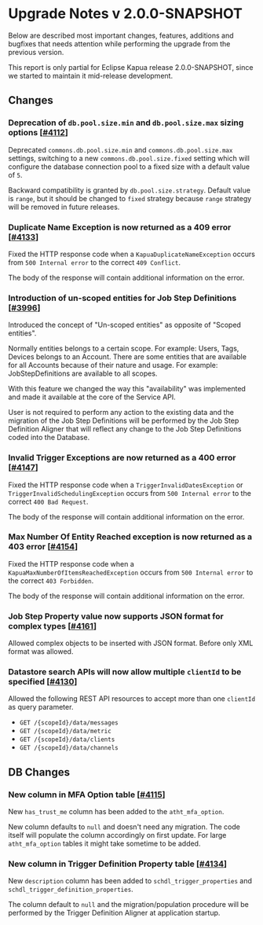 # Upgrade Notes v 2.0.0-SNAPSHOT

Below are described most important changes, features, additions and bugfixes that needs attention while performing the upgrade from the previous version.

This report is only partial for Eclipse Kapua release 2.0.0-SNAPSHOT, since we started to maintain it mid-release development.

## Changes

### Deprecation of `db.pool.size.min` and `db.pool.size.max` sizing options [[#4112](https://github.com/eclipse/kapua/pull/4112)]

Deprecated `commons.db.pool.size.min` and `commons.db.pool.size.max` settings, switching to a new `commons.db.pool.size.fixed` setting which will configure the database connection pool to a fixed size with a default value of `5`.

Backward compatibility is granted by `db.pool.size.strategy`. Default value is `range`, but it should be changed to `fixed` strategy because `range` strategy will be removed in future releases.


### Duplicate Name Exception is now returned as a 409 error [[#4133](https://github.com/eclipse/kapua/pull/4112)]

Fixed the HTTP response code when a `KapuaDuplicateNameException` occurs from `500 Internal error` to the correct `409 Conflict`.

The body of the response will contain additional information on the error.


### Introduction of un-scoped entities for Job Step Definitions [[#3996](https://github.com/eclipse/kapua/pull/3996)]

Introduced the concept of "Un-scoped entities" as opposite of "Scoped entities".

Normally entities belongs to a certain scope. For example: Users, Tags, Devices belongs to an Account.
There are some entities that are available for all Accounts because of their nature and usage. For example: JobStepDefinitions are available to all scopes.

With this feature we changed the way this "availability" was implemented and made it available at the core of the Service API.

User is not required to perform any action to the existing data and the migration of the Job Step Definitions will be performed by the Job Step Definition Aligner that will reflect any change to the Job Step Definitions coded into the Database.


### Invalid Trigger Exceptions are now returned as a 400 error [[#4147](https://github.com/eclipse/kapua/pull/4147)]

Fixed the HTTP response code when a `TriggerInvalidDatesException` or `TriggerInvalidSchedulingException` occurs from `500 Internal error` to the correct `400 Bad Request`.

The body of the response will contain additional information on the error.


### Max Number Of Entity Reached exception is now returned as a 403 error [[#4154](https://github.com/eclipse/kapua/pull/4154)]

Fixed the HTTP response code when a `KapuaMaxNumberOfItemsReachedException` occurs from `500 Internal error` to the correct `403 Forbidden`.

The body of the response will contain additional information on the error.


### Job Step Property value now supports JSON format for complex types [[#4161](https://github.com/eclipse/kapua/pull/4161)]

Allowed complex objects to be inserted with JSON format. Before only XML format was allowed.


### Datastore search APIs will now allow multiple `clientId` to be specified [[#4130](https://github.com/eclipse/kapua/pull/4130)]

Allowed the following REST API resources to accept more than one `clientId` as query parameter.

- `GET /{scopeId}/data/messages`
- `GET /{scopeId}/data/metric`
- `GET /{scopeId}/data/clients`
- `GET /{scopeId}/data/channels`


## DB Changes

### New column in MFA Option table [[#4115](https://github.com/eclipse/kapua/pull/4115)]

New `has_trust_me` column has been added to the `atht_mfa_option`.

New column defaults to `null` and doesn't need any migration. The code itself will populate the column accordingly on first update.
For large `atht_mfa_option` tables it might take sometime to be added.


### New column in Trigger Definition Property table [[#4134](https://github.com/eclipse/kapua/pull/4134)]

New `description` column has been added to `schdl_trigger_properties` and `schdl_trigger_definition_properties`.

The column default to `null` and the migration/population procedure will be performed by the Trigger Definition Aligner at application startup.


